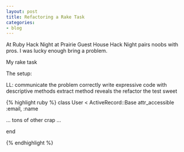 ```yaml
---
layout: post
title: Refactoring a Rake Task
categories:
- blog
---
```


At Ruby Hack Night at Prairie Guest House
Hack Night pairs noobs with pros. I was lucky enough bring a problem.

My rake task 

The setup:  


LL:
communicate the problem correctly
write expressive code with descriptive methods
extract method reveals the 
refactor the test sweet





{% highlight ruby %}
class User < ActiveRecord::Base
  attr_accessible :email, :name

  ... tons of other crap ...

end

{% endhighlight %}